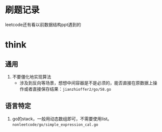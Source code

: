 # 刷题记录

leetcode还有看以前数据结构ppt遇到的

# think

## 通用

1. 不要僵化地实现算法
    - 涉及到反向等场景，想想中间容器是不是必须的，能否直接在原数据上操作或者直接保存结果：`jianzhioffer2/go/58.go`

## 语言特定

1. go的stack，一般用动态数组即可，不需要使用list。`nonleetcode/go/simple_expression_cal.go`
